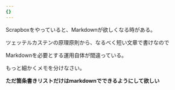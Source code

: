 ```yaml
---
{}
---
```

  

Scrapboxをやっていると、Markdownが欲しくなる時がある。

ツェッテルカステンの原理原則から、なるべく短い文章で書けなので

Markdownを必要とする運用自体が間違っている。

もっと細かくメモを分けなさい。

  

**ただ箇条書きリストだけはmarkdownでできるようにして欲しい**